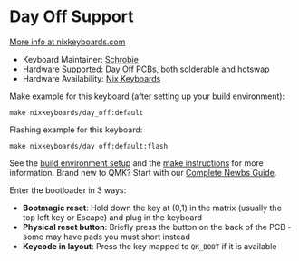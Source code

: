 # Day Off Support

[More info at nixkeyboards.com](https://nixkeyboards.com/)

* Keyboard Maintainer: [Schrobie](https://github.com/schrobie)
* Hardware Supported: Day Off PCBs, both solderable and hotswap
* Hardware Availability: [Nix Keyboards](https://nixkeyboards.com/)

Make example for this keyboard (after setting up your build environment):

    make nixkeyboards/day_off:default

Flashing example for this keyboard:

    make nixkeyboards/day_off:default:flash

See the [build environment setup](https://docs.qmk.fm/#/getting_started_build_tools) and the [make instructions](https://docs.qmk.fm/#/getting_started_make_guide) for more information. Brand new to QMK? Start with our [Complete Newbs Guide](https://docs.qmk.fm/#/newbs).

Enter the bootloader in 3 ways:

* **Bootmagic reset**: Hold down the key at (0,1) in the matrix (usually the top left key or Escape) and plug in the keyboard
* **Physical reset button**: Briefly press the button on the back of the PCB - some may have pads you must short instead
* **Keycode in layout**: Press the key mapped to `QK_BOOT` if it is available
